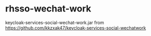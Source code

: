 # rhsso-wechat-work

keycloak-services-social-wechat-work.jar from https://github.com/kkzxak47/keycloak-services-social-wechatwork
